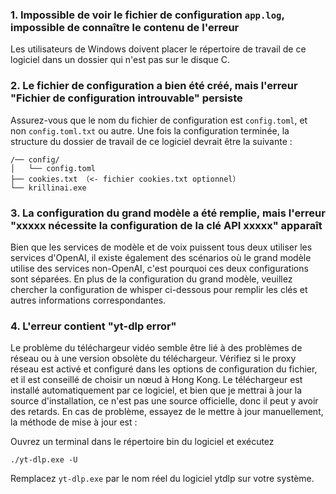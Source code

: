 ### 1. Impossible de voir le fichier de configuration `app.log`, impossible de connaître le contenu de l'erreur
Les utilisateurs de Windows doivent placer le répertoire de travail de ce logiciel dans un dossier qui n'est pas sur le disque C.

### 2. Le fichier de configuration a bien été créé, mais l'erreur "Fichier de configuration introuvable" persiste
Assurez-vous que le nom du fichier de configuration est `config.toml`, et non `config.toml.txt` ou autre.
Une fois la configuration terminée, la structure du dossier de travail de ce logiciel devrait être la suivante :
```
/── config/
│   └── config.toml
├── cookies.txt （<- fichier cookies.txt optionnel）
└── krillinai.exe
```

### 3. La configuration du grand modèle a été remplie, mais l'erreur "xxxxx nécessite la configuration de la clé API xxxxx" apparaît
Bien que les services de modèle et de voix puissent tous deux utiliser les services d'OpenAI, il existe également des scénarios où le grand modèle utilise des services non-OpenAI, c'est pourquoi ces deux configurations sont séparées. En plus de la configuration du grand modèle, veuillez chercher la configuration de whisper ci-dessous pour remplir les clés et autres informations correspondantes.

### 4. L'erreur contient "yt-dlp error"
Le problème du téléchargeur vidéo semble être lié à des problèmes de réseau ou à une version obsolète du téléchargeur. Vérifiez si le proxy réseau est activé et configuré dans les options de configuration du fichier, et il est conseillé de choisir un nœud à Hong Kong. Le téléchargeur est installé automatiquement par ce logiciel, et bien que je mettrai à jour la source d'installation, ce n'est pas une source officielle, donc il peut y avoir des retards. En cas de problème, essayez de le mettre à jour manuellement, la méthode de mise à jour est :

Ouvrez un terminal dans le répertoire bin du logiciel et exécutez
```
./yt-dlp.exe -U
```
Remplacez `yt-dlp.exe` par le nom réel du logiciel ytdlp sur votre système.
